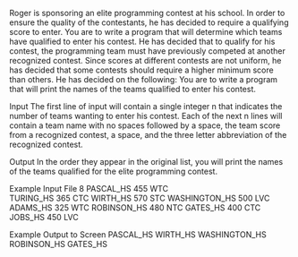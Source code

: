 Roger is sponsoring an elite programming contest at his school. In order to ensure the quality of the contestants, he has decided to require a qualifying score to enter. You are to write a program that will determine which teams have qualified to enter his contest.
He has decided that to qualify for his contest, the programming team must have previously competed at another recognized contest. Since scores at different contests are not uniform, he has decided that some contests should require a higher minimum score than others. He has decided on the following:
You are to write a program that will print the names of the teams qualified to enter his contest.

Input
The first line of input will contain a single integer n that indicates the number of teams wanting to enter his contest. Each of the next n lines will contain a team name with no spaces followed by a space, the team score from a recognized contest, a space, and the three letter abbreviation of the recognized contest.

Output
In the order they appear in the original list, you will print the names of the teams qualified for the elite programming contest.

Example Input File
8
PASCAL_HS 455 WTC  
TURING_HS 365 CTC 
WIRTH_HS 570 STC 
WASHINGTON_HS 500 LVC 
ADAMS_HS 325 WTC 
ROBINSON_HS 480 NTC 
GATES_HS 400 CTC 
JOBS_HS 450 LVC

Example Output to Screen
PASCAL_HS 
WIRTH_HS 
WASHINGTON_HS 
ROBINSON_HS 
GATES_HS 
